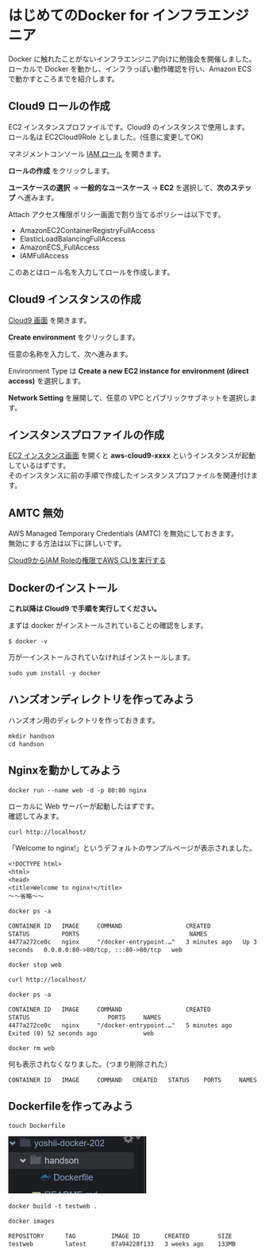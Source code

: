 # はじめてのDocker for インフラエンジニア

Docker に触れたことがないインフラエンジニア向けに勉強会を開催しました。  
ローカルで Docker を動かし、インフラっぽい動作確認を行い、Amazon ECS で動かすところまでを紹介します。  


## Cloud9 ロールの作成

EC2 インスタンスプロファイルです。Cloud9 のインスタンスで使用します。   
ロール名は EC2Cloud9Role としました。(任意に変更してOK)  

マネジメントコンソール <a href="https://console.aws.amazon.com/iam/home?region=ap-northeast-1#/roles" target="_blank">IAM ロール</a> を開きます。  

**ロールの作成** をクリックします。  

**ユースケースの選択** → **一般的なユースケース** → **EC2** を選択して、**次のステップ** へ進みます。  

Attach アクセス権限ポリシー画面で割り当てるポリシーは以下です。  

 * AmazonEC2ContainerRegistryFullAccess
 * ElasticLoadBalancingFullAccess
 * AmazonECS_FullAccess
 * IAMFullAccess

このあとはロール名を入力してロールを作成します。  

## Cloud9 インスタンスの作成

<a href="https://ap-northeast-1.console.aws.amazon.com/cloud9/home" target="_blank">Cloud9 画面</a> を開きます。  

**Create environment** をクリックします。  

任意の名称を入力して、次へ進みます。  

Environment Type は **Create a new EC2 instance for environment (direct access)** を選択します。  

**Network Setting** を展開して、任意の VPC とパブリックサブネットを選択します。  

## インスタンスプロファイルの作成
<a href="https://ap-northeast-1.console.aws.amazon.com/ec2/v2/home?region=ap-northeast-1#Instances:" target="_blank">EC2 インスタンス画面</a> を開くと **aws-cloud9-xxxx** というインスタンスが起動しているはずです。  
そのインスタンスに前の手順で作成したインスタンスプロファイルを関連付けます。    

## AMTC 無効
AWS Managed Temporary Credentials (AMTC) を無効にしておきます。  
無効にする方法は以下に詳しいです。  

[Cloud9からIAM Roleの権限でAWS CLIを実行する](https://hatenablog-parts.com/embed?url=https://dev.classmethod.jp/articles/execute-aws-cli-with-iam-role-on-cloud9/)

## Dockerのインストール

**これ以降は Cloud9 で手順を実行してください。**  

まずは docker がインストールされていることの確認をします。

```Shell
$ docker -v
```

万が一インストールされていなければインストールします。

```Shell
sudo yum install -y docker
```

## ハンズオンディレクトリを作ってみよう

ハンズオン用のディレクトリを作っておきます。  

```Shell
mkdir handson
cd handson
```

## Nginxを動かしてみよう

```Shell
docker run --name web -d -p 80:80 nginx
```

ローカルに Web サーバーが起動したはずです。  
確認してみます。  

```Shell
curl http://localhost/
```

「Welcome to nginx!」というデフォルトのサンプルページが表示されました。  

```
<!DOCTYPE html>
<html>
<head>
<title>Welcome to nginx!</title>
～～省略～～
```

```Shell
docker ps -a
```

```
CONTAINER ID   IMAGE     COMMAND                  CREATED         STATUS         PORTS                               NAMES
4477a272ce0c   nginx     "/docker-entrypoint.…"   3 minutes ago   Up 3 seconds   0.0.0.0:80->80/tcp, :::80->80/tcp   web
```


```Shell
docker stop web
```

```Shell
curl http://localhost/
```


```Shell
docker ps -a
```

```
CONTAINER ID   IMAGE     COMMAND                  CREATED         STATUS                      PORTS     NAMES
4477a272ce0c   nginx     "/docker-entrypoint.…"   5 minutes ago   Exited (0) 52 seconds ago             web
```


```Shell
docker rm web
```

何も表示されなくなりました。（つまり削除された）  

```
CONTAINER ID   IMAGE     COMMAND   CREATED   STATUS    PORTS     NAMES
```

## Dockerfileを作ってみよう

```Shell
touch Dockerfile
```

![image](img/cloud9_leftmenu.png)


```Shell
docker build -t testweb .
```



```Shell
docker images
```

```
REPOSITORY      TAG          IMAGE ID       CREATED        SIZE
testweb         latest       87a94228f133   3 weeks ago    133MB
```


```Shell

```


```Shell

```


```Shell

```
